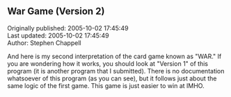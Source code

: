 ## War Game (Version 2)  
Originally published: 2005-10-02 17:45:49  
Last updated: 2005-10-02 17:45:49  
Author: Stephen Chappell  
  
And here is my second interpretation of the card game known as "WAR." If you are wondering how it works, you should look at "Version 1" of this program (it is another program that I submitted). There is no documentation whatsoever of this program (as you can see), but it follows just about the same logic of the first game. This game is just easier to win at IMHO.